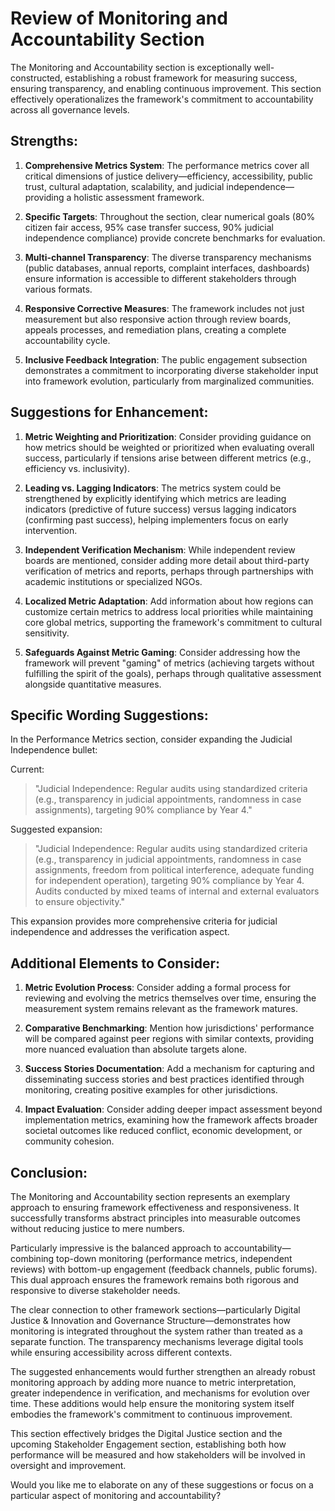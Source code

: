 # Review of Monitoring and Accountability Section

The Monitoring and Accountability section is exceptionally well-constructed, establishing a robust framework for measuring success, ensuring transparency, and enabling continuous improvement. This section effectively operationalizes the framework's commitment to accountability across all governance levels.

## Strengths:

1. **Comprehensive Metrics System**: The performance metrics cover all critical dimensions of justice delivery—efficiency, accessibility, public trust, cultural adaptation, scalability, and judicial independence—providing a holistic assessment framework.

2. **Specific Targets**: Throughout the section, clear numerical goals (80% citizen fair access, 95% case transfer success, 90% judicial independence compliance) provide concrete benchmarks for evaluation.

3. **Multi-channel Transparency**: The diverse transparency mechanisms (public databases, annual reports, complaint interfaces, dashboards) ensure information is accessible to different stakeholders through various formats.

4. **Responsive Corrective Measures**: The framework includes not just measurement but also responsive action through review boards, appeals processes, and remediation plans, creating a complete accountability cycle.

5. **Inclusive Feedback Integration**: The public engagement subsection demonstrates a commitment to incorporating diverse stakeholder input into framework evolution, particularly from marginalized communities.

## Suggestions for Enhancement:

1. **Metric Weighting and Prioritization**: Consider providing guidance on how metrics should be weighted or prioritized when evaluating overall success, particularly if tensions arise between different metrics (e.g., efficiency vs. inclusivity).

2. **Leading vs. Lagging Indicators**: The metrics system could be strengthened by explicitly identifying which metrics are leading indicators (predictive of future success) versus lagging indicators (confirming past success), helping implementers focus on early intervention.

3. **Independent Verification Mechanism**: While independent review boards are mentioned, consider adding more detail about third-party verification of metrics and reports, perhaps through partnerships with academic institutions or specialized NGOs.

4. **Localized Metric Adaptation**: Add information about how regions can customize certain metrics to address local priorities while maintaining core global metrics, supporting the framework's commitment to cultural sensitivity.

5. **Safeguards Against Metric Gaming**: Consider addressing how the framework will prevent "gaming" of metrics (achieving targets without fulfilling the spirit of the goals), perhaps through qualitative assessment alongside quantitative measures.

## Specific Wording Suggestions:

In the Performance Metrics section, consider expanding the Judicial Independence bullet:

Current:
> "Judicial Independence: Regular audits using standardized criteria (e.g., transparency in judicial appointments, randomness in case assignments), targeting 90% compliance by Year 4."

Suggested expansion:
> "Judicial Independence: Regular audits using standardized criteria (e.g., transparency in judicial appointments, randomness in case assignments, freedom from political interference, adequate funding for independent operation), targeting 90% compliance by Year 4. Audits conducted by mixed teams of internal and external evaluators to ensure objectivity."

This expansion provides more comprehensive criteria for judicial independence and addresses the verification aspect.

## Additional Elements to Consider:

1. **Metric Evolution Process**: Consider adding a formal process for reviewing and evolving the metrics themselves over time, ensuring the measurement system remains relevant as the framework matures.

2. **Comparative Benchmarking**: Mention how jurisdictions' performance will be compared against peer regions with similar contexts, providing more nuanced evaluation than absolute targets alone.

3. **Success Stories Documentation**: Add a mechanism for capturing and disseminating success stories and best practices identified through monitoring, creating positive examples for other jurisdictions.

4. **Impact Evaluation**: Consider adding deeper impact assessment beyond implementation metrics, examining how the framework affects broader societal outcomes like reduced conflict, economic development, or community cohesion.

## Conclusion:

The Monitoring and Accountability section represents an exemplary approach to ensuring framework effectiveness and responsiveness. It successfully transforms abstract principles into measurable outcomes without reducing justice to mere numbers.

Particularly impressive is the balanced approach to accountability—combining top-down monitoring (performance metrics, independent reviews) with bottom-up engagement (feedback channels, public forums). This dual approach ensures the framework remains both rigorous and responsive to diverse stakeholder needs.

The clear connection to other framework sections—particularly Digital Justice & Innovation and Governance Structure—demonstrates how monitoring is integrated throughout the system rather than treated as a separate function. The transparency mechanisms leverage digital tools while ensuring accessibility across different contexts.

The suggested enhancements would further strengthen an already robust monitoring approach by adding more nuance to metric interpretation, greater independence in verification, and mechanisms for evolution over time. These additions would help ensure the monitoring system itself embodies the framework's commitment to continuous improvement.

This section effectively bridges the Digital Justice section and the upcoming Stakeholder Engagement section, establishing both how performance will be measured and how stakeholders will be involved in oversight and improvement.

Would you like me to elaborate on any of these suggestions or focus on a particular aspect of monitoring and accountability?
